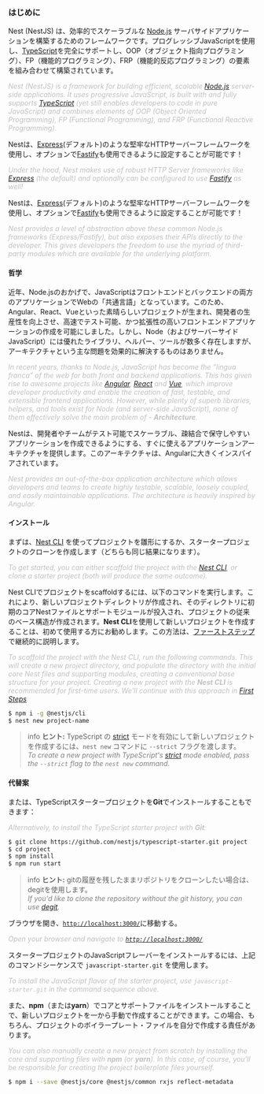 ### はじめに


Nest (NestJS) は、効率的でスケーラブルな [Node.js](https://nodejs.org/) サーバサイドアプリケーションを構築するためのフレームワークです。プログレッシブJavaScriptを使用し、[TypeScript](http://www.typescriptlang.org/)を完全にサポートし、OOP（オブジェクト指向プログラミング）、FP（機能的プログラミング）、FRP（機能的反応プログラミング）の要素を組み合わせて構築されています。

<i><font color="silver">Nest (NestJS) is a framework for building efficient, scalable [Node.js](https://nodejs.org/) server-side applications. It uses progressive JavaScript, is built with and fully supports [TypeScript](http://www.typescriptlang.org/) (yet still enables developers to code in pure JavaScript) and combines elements of OOP (Object Oriented Programming), FP (Functional Programming), and FRP (Functional Reactive Programming).</font></i>

Nestは、[Express](https://expressjs.com/)(デフォルト)のような堅牢なHTTPサーバーフレームワークを使用し、オプションで[Fastify](https://github.com/fastify/fastify)も使用できるように設定することが可能です！

<i><font color="silver">Under the hood, Nest makes use of robust HTTP Server frameworks like [Express](https://expressjs.com/) (the default) and optionally can be configured to use [Fastify](https://github.com/fastify/fastify) as well!</font></i>

Nestは、[Express](https://expressjs.com/)(デフォルト)のような堅牢なHTTPサーバーフレームワークを使用し、オプションで[Fastify](https://github.com/fastify/fastify)も使用できるように設定することが可能です！

<i><font color="silver">Nest provides a level of abstraction above these common Node.js frameworks (Express/Fastify), but also exposes their APIs directly to the developer. This gives developers the freedom to use the myriad of third-party modules which are available for the underlying platform.</font></i>

#### 哲学

近年、Node.jsのおかげで、JavaScriptはフロントエンドとバックエンドの両方のアプリケーションでWebの「共通言語」となっています。このため、Angular、React、Vueといった素晴らしいプロジェクトが生まれ、開発者の生産性を向上させ、高速でテスト可能、かつ拡張性の高いフロントエンドアプリケーションの作成を可能にしました。しかし、Node（およびサーバーサイドJavaScript）には優れたライブラリ、ヘルパー、ツールが数多く存在しますが、アーキテクチャという主な問題を効果的に解決するものはありません。

<i><font color="silver">In recent years, thanks to Node.js, JavaScript has become the “lingua franca” of the web for both front and backend applications. This has given rise to awesome projects like [Angular](https://angular.io/), [React](https://github.com/facebook/react) and [Vue](https://github.com/vuejs/vue), which improve developer productivity and enable the creation of fast, testable, and extensible frontend applications. However, while plenty of superb libraries, helpers, and tools exist for Node (and server-side JavaScript), none of them effectively solve the main problem of - **Architecture**.</font></i>

Nestは、開発者やチームがテスト可能でスケーラブル、疎結合で保守しやすいアプリケーションを作成できるようにする、すぐに使えるアプリケーションアーキテクチャを提供します。このアーキテクチャは、Angularに大きくインスパイアされています。

<i><font color="silver">Nest provides an out-of-the-box application architecture which allows developers and teams to create highly testable, scalable, loosely coupled, and easily maintainable applications. The architecture is heavily inspired by Angular.</font></i>

#### インストール

まずは、[Nest CLI](/cli/overview) を使ってプロジェクトを雛形にするか、スタータープロジェクトのクローンを作成します（どちらも同じ結果になります）。

<i><font color="silver">To get started, you can either scaffold the project with the [Nest CLI](/cli/overview), or clone a starter project (both will produce the same outcome).</font></i>

Nest CLIでプロジェクトをscaffoldするには、以下のコマンドを実行します。これにより、新しいプロジェクトディレクトリが作成され、そのディレクトリに初期のコアNestファイルとサポートモジュールが投入され、プロジェクトの従来のベース構造が作成されます。**Nest CLI**を使用して新しいプロジェクトを作成することは、初めて使用する方にお勧めします。この方法は、[ファーストステップ](first-steps)で継続的に説明します。

<i><font color="silver">To scaffold the project with the Nest CLI, run the following commands. This will create a new project directory, and populate the directory with the initial core Nest files and supporting modules, creating a conventional base structure for your project. Creating a new project with the **Nest CLI** is recommended for first-time users. We'll continue with this approach in [First Steps](first-steps).</font></i>

```bash
$ npm i -g @nestjs/cli
$ nest new project-name
```

> info **ヒント:** TypeScript の [strict](https://www.typescriptlang.org/tsconfig#strict) モードを有効にして新しいプロジェクトを作成するには、`nest new` コマンドに `--strict` フラグを渡します。<br><i><font color="gray">To create a new project with TypeScript's [strict](https://www.typescriptlang.org/tsconfig#strict) mode enabled, pass the `--strict` flag to the `nest new` command. </font></i>

#### 代替案

または、TypeScriptスタータープロジェクトを**Git**でインストールすることもできます：

<i><font color="silver">Alternatively, to install the TypeScript starter project with **Git**:</font></i>

```bash
$ git clone https://github.com/nestjs/typescript-starter.git project
$ cd project
$ npm install
$ npm run start
```

> info **ヒント:** gitの履歴を残したままリポジトリをクローンしたい場合は、degitを使用します。<br><i><font color="gray">If you'd like to clone the repository without the git history, you can use [degit](https://github.com/Rich-Harris/degit). </font></i>

ブラウザを開き、[`http://localhost:3000/`](http://localhost:3000/)に移動する。

<i><font color="silver">Open your browser and navigate to [`http://localhost:3000/`](http://localhost:3000/).</font></i>

スタータープロジェクトのJavaScriptフレーバーをインストールするには、上記のコマンドシーケンスで `javascript-starter.git` を使用します。

<i><font color="silver">To install the JavaScript flavor of the starter project, use `javascript-starter.git` in the command sequence above.</font></i>

また、**npm**（または**yarn**）でコアとサポートファイルをインストールすることで、新しいプロジェクトを一から手動で作成することができます。この場合、もちろん、プロジェクトのボイラープレート・ファイルを自分で作成する責任があります。

<i><font color="silver">You can also manually create a new project from scratch by installing the core and supporting files with **npm** (or **yarn**). In this case, of course, you'll be responsible for creating the project boilerplate files yourself.</font></i>

```bash
$ npm i --save @nestjs/core @nestjs/common rxjs reflect-metadata
```
